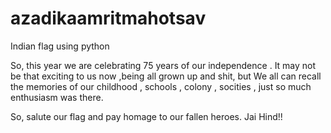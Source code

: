 # azadikaamritmahotsav
Indian flag using python

So, this year we are celebrating 75 years of our independence .
It may not be that exciting to us now ,being all grown up and shit, but 
We all can recall the memories of our childhood , schools , colony , socities ,
just so much enthusiasm was there.

So, salute our flag and pay homage to our fallen heroes.
Jai Hind!!
